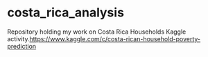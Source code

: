 # costa_rica_analysis
Repository holding my work on Costa Rica Households Kaggle activity.https://www.kaggle.com/c/costa-rican-household-poverty-prediction
